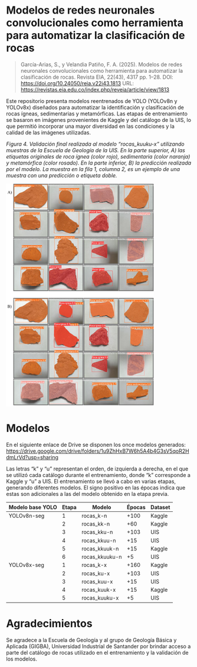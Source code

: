 # Modelos de redes neuronales convolucionales como herramienta para automatizar la clasificación de rocas

> García-Arias, S., y Velandia Patiño, F. A. (2025). Modelos de redes neuronales convolucionales como herramienta para automatizar la clasificación de rocas. Revista EIA, 22(43), 4317 pp. 1–28. DOI: https://doi.org/10.24050/reia.v22i43.1813 URL: https://revistas.eia.edu.co/index.php/reveia/article/view/1813

Este repositorio presenta modelos reentrenados de YOLO (YOLOv8n y YOLOv8x) diseñados para automatizar la identificación y clasificación de rocas ígneas, sedimentarias y metamórficas. Las etapas de entrenamiento se basaron en imágenes provenientes de Kaggle y del catálogo de la UIS, lo que permitió incorporar una mayor diversidad en las condiciones y la calidad de las imágenes utilizadas.


*Figura 4.	Validación final realizada al modelo “rocas_kuuku-x” utilizando muestras de la Escuela de Geología de la UIS. En la parte superior, A) las etiquetas originales de roca ígnea (color rojo), sedimentaria (color naranja) y metamórfica (color rosado). En la parte inferior, B) la predicción realizada por el modelo. La muestra en la fila 1, columna 2, es un ejemplo de una muestra con una predicción o etiqueta doble.*

<img src="https://github.com/sergioGarcia91/YOLO_Rocas/blob/dc048584a408f018bf9b87bbc754266c90cd5263/Fig_04.jpg" alt="Figura 4" width="400"/>

# Modelos
En el siguiente enlace de Drive se disponen los once modelos generados: https://drive.google.com/drive/folders/1u9ZhHxB7W6h5A4b4G3sV5qoR2HdmLrVd?usp=sharing

Las letras “k” y “u” representan el orden, de izquierda a derecha, en el que se utilizó cada catálogo durante el entrenamiento, donde “k” corresponde a Kaggle y “u” a UIS. El entrenamiento se llevó a cabo en varias etapas, generando diferentes modelos. El signo positivo en las épocas indica que estas son adicionales a las del modelo obtenido en la etapa previa.

| Modelo base YOLO      | Etapa | Modelo        | Épocas | Dataset |
|--------------|-------|----------------|--------|--------|
| YOLOv8n-seg  | 1     | rocas_k-n      | +100   | Kaggle |
|              | 2     | rocas_kk-n     | +60    | Kaggle |
|              | 3     | rocas_kku-n    | +103   | UIS    |
|              | 4     | rocas_kkuu-n   | +15    | UIS    |
|              | 5     | rocas_kkuuk-n  | +15    | Kaggle |
|              | 6     | rocas_kkuuku-n | +5     | UIS    |
| YOLOv8x-seg  | 1     | rocas_k-x      | +160   | Kaggle |
|              | 2     | rocas_ku-x     | +103   | UIS    |
|              | 3     | rocas_kuu-x    | +15    | UIS    |
|              | 4     | rocas_kuuk-x   | +15    | Kaggle |
|              | 5     | rocas_kuuku-x  | +5     | UIS    |

# Agradecimientos
Se agradece a la Escuela de Geología y al grupo de Geología Básica y Aplicada (GIGBA), Universidad Industrial de Santander por brindar acceso a parte del catálogo de rocas utilizado en el entrenamiento y la validación de los modelos.
